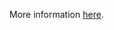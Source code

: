 More information [here](https://docs.bridgecrew.io/docs/ensure-that-azure-data-explorer-uses-disk-encryption).
